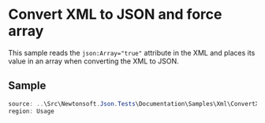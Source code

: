 ﻿# Convert XML to JSON and force array

This sample reads the `json:Array="true"` attribute in the XML and places its value in an array when converting the XML to JSON.

## Sample

```csharp Usage
source: ..\Src\Newtonsoft.Json.Tests\Documentation\Samples\Xml\ConvertXmlToJsonForceArray.cs
region: Usage
```
